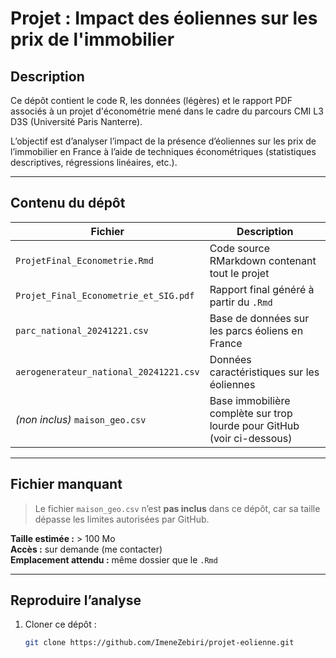 # Projet : Impact des éoliennes sur les prix de l'immobilier

## Description
Ce dépôt contient le code R, les données (légères) et le rapport PDF associés à un projet d'économétrie mené dans le cadre du parcours CMI L3 D3S (Université Paris Nanterre).

L’objectif est d’analyser l’impact de la présence d’éoliennes sur les prix de l’immobilier en France à l’aide de techniques économétriques (statistiques descriptives, régressions linéaires, etc.).

---

## Contenu du dépôt

| Fichier | Description |
|--------|-------------|
| `ProjetFinal_Econometrie.Rmd` | Code source RMarkdown contenant tout le projet |
| `Projet_Final_Econometrie_et_SIG.pdf` | Rapport final généré à partir du `.Rmd` |
| `parc_national_20241221.csv` | Base de données sur les parcs éoliens en France |
| `aerogenerateur_national_20241221.csv` | Données caractéristiques sur les éoliennes |
| *(non inclus)* `maison_geo.csv` | Base immobilière complète sur trop lourde pour GitHub (voir ci-dessous) |

---

## Fichier manquant

> Le fichier `maison_geo.csv` n’est **pas inclus** dans ce dépôt, car sa taille dépasse les limites autorisées par GitHub.

**Taille estimée :** > 100 Mo  
**Accès :** sur demande (me contacter)  
**Emplacement attendu :** même dossier que le `.Rmd`

---

## Reproduire l’analyse

1. Cloner ce dépôt :
   ```bash
   git clone https://github.com/ImeneZebiri/projet-eolienne.git

